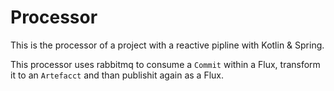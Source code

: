 # Processor

This is the processor of a project with a reactive pipline with Kotlin & Spring.

This processor uses rabbitmq to consume a `Commit` within a Flux, transform it to an `Artefacct` and than publishit again as a Flux.